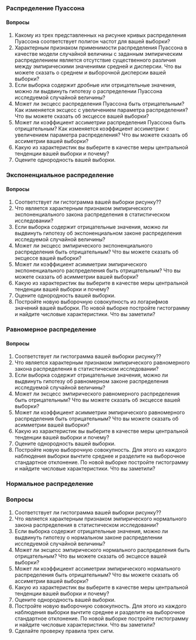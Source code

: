 ### Распределение Пуассона

#### Вопросы

1. Какому из трех представленных на рисунке кривых распределения
Пуассона соответствует полигон частот для вашей выборки?
2. Характерным признаком применимости распределения Пуассона в качестве модели случайной величины с заданным эмпирическим распределением является отсутствие существенного различия между эмпирическими значениями средней и дисперсии.
Что вы можете сказать о среднем и выборочной дисперсии вашей выборки?
3. Если выборка содержит дробные или отрицательные значения, можно ли выдвинуть гипотезу о распределении Пуассона исследуемой случайной величины?
4. Может ли эксцесс распределения Пуассона быть отрицательным? Как
изменяется эксцесс с увеличением параметра распределения? Что вы
можете сказать об эксцессе вашей выборки?
5. Может ли коэффициент ассиметрии распределения Пуассона быть
отрицательным? Как изменяется коэффициент ассиметрии с увеличением
параметра распределения? Что вы можете сказать об ассиметрии вашей
выборки?
6. Какую из характеристик вы выберите в качестве меры центральной
тенденции вашей выборки и почему?
7. Оцените однородность вашей выборки.

### Экспоненциальное распределение 

#### Вопросы

1. Соответствует ли гистограмма вашей выборки рисунку??
2. Что является характерным признаком эмпирического экспоненциального
закона распределения в статистическом исследовании?
3. Если выборка содержит отрицательные значения, можно ли выдвинуть
гипотезу об экспоненциальном законе распределения исследуемой
случайной величины?
4. Может ли эксцесс эмпирического экспоненциального распределения
быть отрицательным? Что вы можете сказать об эксцессе вашей выборки?
5. Может ли коэффициент асимметрии эмпирического экспоненциального
распределения быть отрицательным? Что вы можете сказать об асимметрии вашей выборки?
6. Какую из характеристик вы выберите в качестве меры центральной
тенденции вашей выборки и почему?
7. Оцените однородность вашей выборки.
8. Постройте новую выборочную совокупность из логарифмов значений вашей выборки. По новой выборке постройте гистограмму и найдите числовые характеристики. Что вы заметили?

### Равномерное распределение 

#### Вопросы

1. Соответствует ли гистограмма вашей выборки рисунку??
2. Что является характерным признаком эмпирического равномерного закона распределения в статистическом исследовании?
3. Если выборка содержит отрицательные значения, можно ли выдвинуть
гипотезу об равномерном законе распределения исследуемой случайной
величины?
4. Может ли эксцесс эмпирического равномерного распределения быть
отрицательным? Что вы можете сказать об эксцессе вашей выборки?
5. Может ли коэффициент асимметрии эмпирического равномерного
распределения быть отрицательным? Что вы можете сказать об асимметрии вашей выборки?
6. Какую из характеристик вы выберите в качестве меры центральной
тенденции вашей выборки и почему?
7. Оцените однородность вашей выборки.
8. Постройте новую выборочную совокупность. Для этого из каждого
наблюдения выборки вычтите среднее и разделите на выборочное
стандартное отклонение. По новой выборке постройте гистограмму и
найдите числовые характеристики. Что вы заметили?

### Нормальное распределение

### Вопросы

1. Соответствует ли гистограмма вашей выборки рисунку??
2. Что является характерным признаком эмпирического нормального
закона распределения в статистическом исследовании?
3. Если выборка содержит отрицательные значения, можно ли выдвинуть
гипотезу о нормальном законе распределении исследуемой случайной
величины?
4. Может ли эксцесс эмпирического нормального распределения быть отрицательным? Что вы можете сказать об эксцессе вашей выборки?
5. Может ли коэффициент ассиметрии эмпирического нормального распределения быть отрицательным? Что вы можете сказать об ассиметрии вашей выборки?
6. Какую из характеристик вы выберите в качестве меры центральной
тенденции вашей выборки и почему?
7. Оцените однородность вашей выборки.
8. Постройте новую выборочную совокупность. Для этого из каждого
наблюдения выборки вычтите среднее и разделите на выборочное
стандартное отклонение. По новой выборке постройте гистограмму и
найдите числовые характеристики. Что вы заметили?
9. Сделайте проверку правила трех сигм.